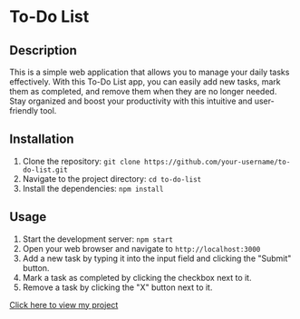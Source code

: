 # To-Do List

## Description
This is a simple web application that allows you to manage your daily tasks effectively. With this To-Do List app, you can easily add new tasks, mark them as completed, and remove them when they are no longer needed. Stay organized and boost your productivity with this intuitive and user-friendly tool.

## Installation
1. Clone the repository: `git clone https://github.com/your-username/to-do-list.git`
2. Navigate to the project directory: `cd to-do-list`
3. Install the dependencies: `npm install`

## Usage
1. Start the development server: `npm start`
2. Open your web browser and navigate to `http://localhost:3000`
3. Add a new task by typing it into the input field and clicking the "Submit" button.
4. Mark a task as completed by clicking the checkbox next to it.
5. Remove a task by clicking the "X" button next to it.

[Click here to view my project](https://aravaravind.github.io/To-Do-List/)
